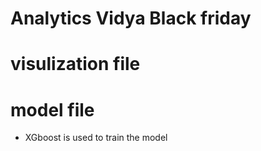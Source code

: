 # Analytics Vidya Black friday

# visulization file

# model file 
* XGboost is used to train the model
